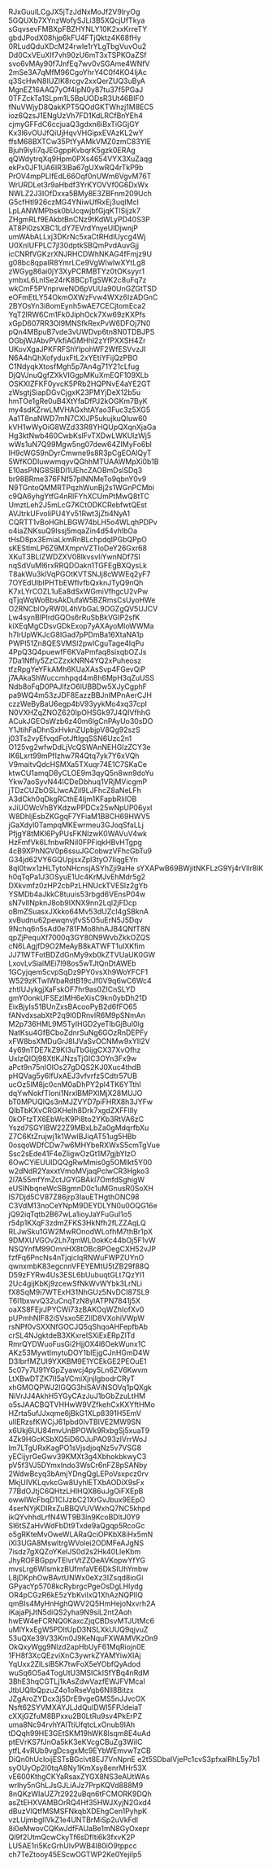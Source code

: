 RJxGuuILCgJX5jTzJdNxMoJf2V9lryOg
5GQUXb7XYnzWofySJLi3B5XQcjUfTkya
sGqvsevFMBXpFBZHYNLY10K2xxKrreTY
gbdJPodX08hjp6kFU4FTjQktz4K68fHy
0RLudQduXDcM24rwle1rYLgTbgVuvOu2
Dd0CxVEuXIf7vh90zU6mT3xTSPKOaZSf
svo6vMAy90f7JnfEq7wv0vSGAme4WNfV
2mSe3A7qMfM96CgoYhrY4C0f4KO4IjAc
q3ScHwN8IUZlK8rcgv2xxQerZUQ3uByA
MgnEZ16AAQ7yOf4IpN0y87tu37f5PGaJ
0TFZckTa1SLpm1L5BpUODsR3Ut46BIF0
fNuVWjyD8QakKPT5QOdGKTWhzj1M8EC5
ioz6QzsJ1ENgUzVh7FD1KdLRCfBnYEh4
cjmyGFFdC6ccjuaQ3gdxn6iBxTiGGjGY
Kx3l6vOUJfQiUjHqvVHGipxEVAzKL2wY
ffsM68BXTCw35PtYyAMkVMZ0zmC83YlE
Bjuh9iyli7qJEGgppKvbqrK5gzk0ERAg
qQWdytrqXq9Hpm0PXs4654VYX3XuZaqg
ekPx0JF1UA6IR3lBa67gUXwRQ4rTkP9b
PrOV4mpPLIfEdL66Oqf0nUWm6VgvM76T
WrURDLet3r9aHbdf3YrKYOVVf0G6DxWx
NWLZ2J3IOfDxxa5BMy8E3ZBFnm209Uch
G5cfHtl926czMG4YNiwUfRxEj3uqIMcl
LpLANWMPbsk0bUcqwjbfGjqKTlSijzk7
ZHgmRLf9EAkbtBnCNz9tKdWLyPD40S3P
AT8Pi0zsXBC1LdY7EVrdYnyeUlDjwnjP
umWAbALLxj3DKrNc5xaCtRHdlUycg4Wj
U0XnIUFPLC7jl30dptkSBQmPvdAuvGjj
icCNRfVGKzrXNJRHCDWhNKAG4fFmjz9U
g08bc8qpaIR8YmrLCe9VgWIwIwXYtLg8
zWGyg86ai0jY3XyPCRMBTYz0tOKsyyr1
ymbxL6LnISe24rK8BCpTgSWK2c8uFq7z
wkCmF5PVnprweNO6pVUUa90UnGZGtTSD
eOFmEtLY54OkmOXWzFvw4WXz6IzADGnC
2BYOsYn3i8omEynh5wAE7CECjtomEca2
YqT2lRW6Cm1Fk0JiphOck7Xw69zKXPfs
xGpD607RR3Ol9MNSfkRexPvW6DFOj7N0
pQn4MBpuB7vde3vUWDvp6tn8N0TDBJPS
OGbjWJAbvPVkfiAGMHhl2zYfPXXSH4Zr
UKovXgaJPKFRFShYlpohWF2WfESVvzJI
N6A4hQhXofyduxFtL2xYEtiYFijQzPBO
C1NdyqkXtosfMgh5p7An4g71Y21cLfug
DjQVJnuQgfZXkVIGgpMKuXmEQF109XLb
OSKXIZFKF0yvcK5PRb2HQPNvE4aYE2GT
zWsgtjSiapDGvCjgxK23PMYjDeX12b5u
hmTOe1gRe0uB4XtYfaDfPJ2kOGKm7ByK
my4sdKZrwLMVHAGxhtAYao3Fuc3z5XG5
Aa1T8naNWD7mN7CXIJP5ukujkuQIuw60
kVH1wWyOiG8WZd33R8YHQUpQXqnXjaGa
Hg3ktNwb460CwbKslFvTXDwLWKUlzWj5
wWs1uN7Q99Mgw5ng07dew64ZIMyFo6bl
lH9cWG59nDyrCmwne9s8R3pCgEOAlQyT
5WfKODluwwmqyvQGhhMTUAAWMpXi0b1B
E10asPiNG8SlBDl1UEhcZAOBmDslSDq3
br98BRme376FNf57plNNMeTo9qbnY0v9
N9TGntoQMMRTPqzhWunBj2s1WGnPCMbi
c9QA6yhgYtfG4nRlFYhXCUmPtMwQ8tTC
UmztLeh2J5mLcG7KCtODKCRebfwtQEst
AVJtrkUFvoIiPU4Yv51Rwt3jZti4NyA1
CQRTT1vBoHGhLBGW74bLH5o4WLqhPDPv
o4iaZNKsuQ9Issj5mqaZin4d54vhlbOa
tHsD8px3EmiaLkmRnBLchpdqIPGbQPpO
sKEStImLP6Z9MXmpnVZTIoDeY26Gxr68
XKuT3BLIZWDZXV08lkvsvIiYwnNDf7Sl
nqSdVuMl6rxRRQDOakn1TGFEgBXQysLk
T8akWu3klVqPGOtKVTSNJj8cWWEq2yF7
7OYEdUlbIPHTbEWflvfbQxknJTyQ9nQh
K7xLYrCOZL1uEa8dSxWGmiVfhgcU2vPw
qTjqWqWoBbsAkDufaW5BZRmsCsUyoHWe
O2RNCblOyRW0L4hVbGaL9OGZgQV5UJCV
Lw4synBIPlrdGQOs6rRuSbBkVGIP2sfK
kiXEqMgCDsvGDkExop7yAXAyoMloWWMa
h7lrUpWKJcG8IGad7pPDmBa16XtaNA1p
PWPl51Zn8QESVMSl2pwlCguTage4IqPu
4PpQ3Q4puewfF6KVaPmfaq8sixqbOZJs
7Da1Nffiy5ZzCZzxkNRN4YQ2xPuheosz
tfzRpgYeYFkAMh6KUaXAsSvp4FGevQiP
j7AAkaShWuccmhpqd4m8h6MpH3qZuUSS
Ndb8oFqD0PAJlfzO6lUBBDw5XJyCgphF
pa9WQ4m53zJDF8EazzBBJnlMPnAerCJH
czzWeByBaU6egp4bV93yykMo4xq37cpI
N0VXHZqZNOZ620IpOHSGk97J4QIVfhhG
ACukJGEOsWzb6z40m6lgCnPAyUo30sDO
Y1JtihFaDhnSxHvknZUpbjpV8Qg92szS
j03Ts2vyEfvqdFotJftlgqSSN6Uzc2n1
O125vg2wfwDdLjVcQSWAnNEHGIzZCY3e
IK6Lxrt99mPfIzhw7R4Qtq7yk7Y6xVQh
V9maitvQdcHSMXa5TXuqr74E1C7SKaCe
ktwCU1amqD8yCLOE9m3qyQ5n8wn9doYu
Ykw7aoSyvN44ICDeDbhuq1VRjMVicgmP
jTDzCUZbOSLIwcAZil9LJFhcZ8aNeLFh
A3dCkh0qDkgRCthE4Ijm1KFapbRIilOB
xJiUOWcVhBYKdzwPPDCx25wNpUP06yxl
W8DhljEsbZKGgqF7YFiaM1B8CH69HWV5
jGaXdyl0TampqMKEwrmeu3GJoqSfaLLj
PfjgY8tMKl6PyPUsFKNlzwK0WAVuV4wk
HzFmfVk6LfnbwRNiI0FPFiqkHBvHTgpg
4cB9XPhNGV0p6ssuJGCobwzVFhcGbTu9
G34jd62VY6GQUpjsxZpl3tyO7IIqgEYn
8qI0twx1zHLTytoNHcnsjASYhZji9aHe
sYXAPwB69BWjitNKFLzG9Yj4rVlIr8lK
h0qTqPa1J3OSyuE1Uc4KrMJvEhMdr5g2
DXkvmfz0zHP2cbPzLHNUckTVESlz2gYb
YSMDb4aJkkC8tuuis53rbgd6VEnsP04w
sN7vIINpknJ8ob9IXNX9nn2Lql2jFDcp
oBmZSuasxJXkko64Mv53dUZcI4gSBknA
xvBudnu62pewqnvjfvS5O5uErN5J5Dqv
9Nchq6n5sAd0e781FMo8hhAJB4QNfT8N
qpZjPequXf7000q3GY80N9WvbZkkOZQS
cN6LAgjfD9O2MeAyB8kATWFT1ulXKfim
JJ71WTFotBDZdGnMy9xb0kZTVUaUK0GW
LxovLvSialMEi7l98os5wTJtQnDtAWEb
1GCyjqem5cvpSqDz9PY0vsXh9WoYFCF1
W529zKTwIWbaRdtB19cJf0V9q6wC6Wc4
zhtIUJykgjXaFskOF7hr9as0ZlCnSLYD
gmY0onkUFSEzIMH6eXisC9kn0ybDh21D
EixBjyIs51BUnZxsBAcooPyB2d6fFO65
fANvdxsabXtP2q9I0DRnvlR6M9pSNmAn
M2p736HML9M5TyIHGD2yeTlbGjBuI0lg
NatKsu4GfBCboZdnrSuNg6GOzRnDEPFy
xFW8bsXMDuGrJ8IJVaSvOCNMw9xYIl2V
4y69nTDE7kZ9KI3uTbGijgCX37XvOfhz
UxIzQIOj98XtlKJNzsTjGIC3OYn3Fx9w
aPct9n75nIOIOs27gDQS2KJ0Xuc4thdB
pHQVag5y6lfUxAEJ3vfvrfz5Cdtr57UB
ucOz5lM8jc0cnM0aDhPY2pl4TK6YTthI
dqYwNokfTIoni1NrxlBMPXlMjX28MUJO
bT0MPUQIQs3nMJZVYD7piFHRX8h3JYFw
QIbTbKXvCRGKHeIh8Drk7xgdZXFFlIIy
0kOFtzTX6EbWcK9Pi8to2YKb3RtVA6zC
Yszd7SGYIBW22Z9MBxLbZa0gMdqrfbXu
Z7C6KtZrujwj1k1WwlBJiqAT51ug5HBb
0osqoWDfCDw7w6MHYbeRXWxS5cmTgVue
Ssc2sEde41F4eZligwOzGt1M7gjbYIzO
6OwCYiEUUlDQQgRwMmis0g5OMlkt5Y00
w2dNdR2YaxxtVmoMVjaqPclwCR3Hgko3
2l7A55mfYmZctJGYGBAkl7OmfdSghigW
eUSINbqneWcSBgmnD0c1uMGnusR0SoXH
IS7Djd5CV87Z86jrp3IauETHgthONC98
C3VdM13noCeYNpM9DEYDLYN0u0OQG16e
jQ92iqTqtb2B67wLa1ioyJaYFuGuI1o5
r54p1KXqF3zdmZFKS3HkNfh2fLZZAqLQ
RLJwSku1GW2MwROnodWLofhM7thBr1pX
9DMXUVGOv2Lh7qmWL0okKc44bOj5F1vW
NSQYnfM99OmnHX8tOBc8POegCXH52vJP
fzfFq6PncNs4nTjqiclqRNWuFWPZUYnO
qwnxmbK83egcnnVFEYEMtU5tZB29f88Q
D59zFYRw4Us3ESL6bUubuqtGLt7QzYI1
2Uc4gijKbKj9zcewSfNkWvWYbk3LrNLi
fX8SqM9i7WTExH31NhGUz5NvDCI87SL9
T6l1bxwvQ32uCnqTzN8ylATPN7841j5X
oaXS8FEjrJPYCWi73zBAKOqWZhIofXv0
pUPmhNIF82iSVsxo5EZIlD8VXohiVWpW
rsNPf0vSXXNfGOCJQ5qShqoAHFepfbAb
crSL4NJgktdeB3XKxreISXiExERpZlTd
RmrQYDWuoFusGi2HjjOX4l6OekWunx1C
AKz53MywtImytuDOY1bIEjgCJnHGmD4W
D3IbrfMZUI9YXKBM9E1YCEkGE2PEOuE1
5c07y7U91YGpZyawcj4py5Ln6ZV6Kwvm
LtXBwDTZK7II5aVCmiXjnjIgbodrCRyT
xhGMOQPWJ2lGQG3hiSAViNSOVq1pQXgk
NiVrJJ4AkhH5YGyCAzJuJ1bGbZzuLtHM
o5sJAACBQTVHHwW9VZfkehCxKXYftHMo
HZrta5ufJJxqme6jBkG1XLp8391H5EmV
ulIERzsfKWCjJ61pbd0IvTBlVE2MW9SN
x6Ukj6UU84mvUnBPOWk9RxbgSj5xuaT9
4Zk9HGcKSbXQ5iD6OJuPAO93zlVrrWoJ
Im7LTgURxKagPO1sVjsdjoqNz5v7VSG8
yECijyrGeGwv39KMXt3g4XbhokbkwyC3
pV5f3VJ5DYmxIndo3WsCr6nFZ8pSANby
2WdwBcyq3bAmjYDngQgLEPoVsxpcz0rv
MkjUIVKLqvkcGw8UyhlETXbAODiX9sFx
77BdOJtjC6QHtzLHIHQX86uJgOiFXEpB
owwlWcFbqD1CIJzbC21XrGvJbux9EEpO
4serNYjKDIRxZuBBQVUVWxhQ7NC5khpd
ikQYvhhdLrfN4WT9B3ln9KcoBDltJ0Y9
Sl6tSZaHvWdFbDt9Txde9aQgqp5RcoGc
o5gRKteMvOweWLARaQciOPKbX8iHx5mN
iXl3UGA8MswltrgWVolei2ODMFeAJgNS
7isdz7gXQZoYKelJS0d2s2Hk40LleKbm
JhyROFBGppvTElvrVtZZOeAVKopwYfYG
mvsLrg6WlsmkzBUfmfaVE6DkSIUhYmbw
L8jDKphOwBAvtUNWx0eXz3IZsqd8ioGi
GPyacYp5708kcRybrgcPgeOsDgLHIydg
OR4pCGzR6kE5zYbKvilxQ1XhAzNQPIIQ
qmBIs4MyHnHghQWV2Q5HmHejoNxvrh2A
iKajaPjJtN5diQS2yha9N9siL2nt2Aoh
hwEW4eFCRNQ0KaxcZjqCBDsvMTJUtMc6
uMlYkxEgW5PDltUpD3NSLXkUUQ9qjvuZ
53uQXe39V33Km0J9KeNquFXWAMVKz0n9
OkQxyWgg9Nlzd2apHbUyF61MqRiojn0E
1FH8f3XcQEzviXnC3ywrkZYAMYiwXIAj
YqUxx2ZlLslB5K7twFoX5eYObfQyAdod
wuSq6O5a4TogUtU3MSICkISfYBq4nRdM
3BhE3hqCGTLj1kAsZdwVazfEWJFVMcaI
JtbUQIbQpzuZ4o1oRseVqb6Nll8Bitzx
JZgAroZYDcx3j5DrE9vgeGMS5nJJvcOX
Nsft62SYVMXAYJLJdQuIDWI5FPJdeiaT
cXXjGZfuM8BPxxu2B0LtRu9sv4PkErPZ
uma8Nc94rvhYAlTtiUfqtcLxOnub9IAh
tDQqh99HE3GEtSKM19hWK8Isqm8E4uAd
ptEVrKS7fJnOa5kK3eKVcgCBuZg3WiIC
ytfL4vRUb9vgDcsgxMc9EYbWEmvwTzCB
DiQn0hUcIoijESTsBGclvt8EJ7VnNpnE
e2t5SDbalVjePc1cvS3pfxalRhL5y7b1
syOUyOp2I0tqA8Ny1KmXsy8enrMHr53X
vE600KthgCKYaRsaxZYGX8NS3eAUtWAs
wrlhy5nGhLJsGJLiAJz7PrpKQVd888M9
8nQKzWIaUZ7t2922uBqn6tFCMORK9DQh
asZtEHXVAMBOrRQ4Hf35HWJXyjN2Gxd4
dBuzVlQtfMSMSFNkqbXDEhgCen1PyhpK
vzLUjmbglIVkZ1e4UNTBrMiSp2uVkFdl
8i0eMwovCQKwJdfFAUaBe1mN8GyOxepr
Ql9f2UtmQcwCkyTf6sDfIti6k3fxvK2P
LU5AE1ri5KcGrhUlvPWB4l80iO9tppcc
ch7TeZtooy45EScwOGTWP2Ke0YejiIp5
